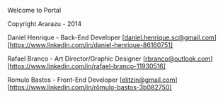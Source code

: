 Welcome to Portal

Copyright
Ararazu - 2014

Daniel Henrique - Back-End Developer [daniel.henrique.sc@gmail.com] [https://www.linkedin.com/in/daniel-henrique-86160751]

Rafael Branco - Art Director/Graphic Designer [rbranco@outlook.com] [https://www.linkedin.com/in/rafael-branco-11930516]

Romulo Bastos - Front-End Developer [elitzin@gmail.com] [https://www.linkedin.com/in/rômulo-bastos-3b082750]
